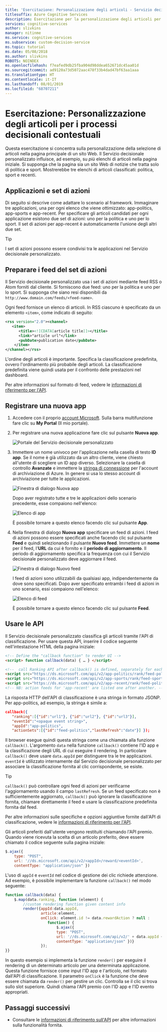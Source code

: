 ```yaml
---
title: 'Esercitazione: Personalizzazione degli articoli - Servizio decisionale personalizzato'
titlesuffix: Azure Cognitive Services
description: Esercitazione per la personalizzazione degli articoli per i processi decisionali contestuali.
services: cognitive-services
author: slivkins
manager: nitinme
ms.service: cognitive-services
ms.subservice: custom-decision-service
ms.topic: tutorial
ms.date: 05/08/2018
ms.author: slivkins
ROBOTS: NOINDEX
ms.openlocfilehash: f7eafed9db25fba904d98ddea652671dc45aa01d
ms.sourcegitcommit: ad9120a73d5072aac478f33b4dad47bf63aa1aaa
ms.translationtype: HT
ms.contentlocale: it-IT
ms.lasthandoff: 08/01/2019
ms.locfileid: "68707211"
---
```

# <a name="tutorial-article-personalization-for-contextual-decision-making"></a>Esercitazione: Personalizzazione degli articoli per i processi decisionali contestuali

Questa esercitazione si concentra sulla personalizzazione della selezione di articoli nella pagina principale di un sito Web. Il Servizio decisionale personalizzato influisce, ad esempio, su *più* elenchi di articoli nella pagina iniziale. Si supponga che la pagina sia un sito Web di notizie che tratta solo di politica e sport. Mostrerebbe tre elenchi di articoli classificati: politica, sport e recenti.

## <a name="applications-and-action-sets"></a>Applicazioni e set di azioni

Di seguito si descrive come adattare lo scenario al framework. Immaginare tre applicazioni, una per ogni elenco che viene ottimizzato: app-politics, app-sports e app-recent. Per specificare gli articoli candidati per ogni applicazione esistono due set di azioni: uno per la politica e uno per lo sport. Il set di azioni per app-recent è automaticamente l'unione degli altri due set.

> [!TIP]
> I set di azioni possono essere condivisi tra le applicazioni nel Servizio decisionale personalizzato.

## <a name="prepare-action-set-feeds"></a>Preparare i feed del set di azioni

Il Servizio decisionale personalizzato usa i set di azioni mediante feed RSS o Atom forniti dal cliente. Si forniscono due feed: uno per la politica e uno per lo sport. Si supponga che siano resi disponibili da `http://www.domain.com/feeds/<feed-name>`.

Ogni feed fornisce un elenco di articoli. In RSS ciascuno è specificato da un elemento `<item>`, come indicato di seguito:

```xml
<rss version="2.0"><channel>
   <item>
      <title><![CDATA[article title]]></title>
      <link>"article url"</link>
      <pubDate>publication date</pubDate>
    </item>
</channel></rss>
```

L'ordine degli articoli è importante. Specifica la classificazione predefinita, ovvero l'ordinamento più probabile degli articoli. La classificazione predefinita viene quindi usata per il confronto delle prestazioni nel dashboard.

Per altre informazioni sul formato di feed, vedere le [informazioni di riferimento per l'API](custom-decision-service-api-reference.md#action-set-api-customer-provided).

## <a name="register-a-new-app"></a>Registrare una nuova app

1. Accedere con il proprio [account Microsoft](https://portal.ds.microsoft.com/). Sulla barra multifunzione fare clic su **My Portal** (Il mio portale).

2. Per registrare una nuova applicazione fare clic sul pulsante **Nuova app**.

    ![Portale del Servizio decisionale personalizzato](./media/custom-decision-service-tutorial/portal.png)

3. Immettere un nome univoco per l'applicazione nella casella di testo **ID app**. Se il nome è già utilizzato da un altro cliente, viene chiesto all'utente di scegliere un ID app diverso. Selezionare la casella di controllo **Avanzate** e immettere la [stringa di connessione](../../storage/common/storage-configure-connection-string.md) per l'account di archiviazione di Azure. In genere si usa lo stesso account di archiviazione per tutte le applicazioni.

    ![Finestra di dialogo Nuova app](./media/custom-decision-service-tutorial/new-app-dialog.png)

    Dopo aver registrato tutte e tre le applicazioni dello scenario precedente, esse compaiono nell'elenco:

    ![Elenco di app](./media/custom-decision-service-tutorial/apps.png)

    È possibile tornare a questo elenco facendo clic sul pulsante **App**.

4. Nella finestra di dialogo **Nuova app** specificare un feed di azioni. I feed di azioni possono essere specificati anche facendo clic sul pulsante **Feed** e quindi selezionando il pulsante **Nuovo feed**. Immettere un **nome** per il feed, l'**URL** da cui è fornito e il **periodo di aggiornamento**. Il periodo di aggiornamento specifica la frequenza con cui il Servizio decisionale personalizzato deve aggiornare il feed.

    ![Finestra di dialogo Nuovo feed](./media/custom-decision-service-tutorial/new-feed-dialog.png)

    I feed di azioni sono utilizzabili da qualsiasi app, indipendentemente da dove sono specificati. Dopo aver specificato entrambi i feed di azioni in uno scenario, essi compaiono nell'elenco:

    ![Elenco di feed](./media/custom-decision-service-tutorial/feeds.png)

    È possibile tornare a questo elenco facendo clic sul pulsante **Feed**.

## <a name="use-the-apis"></a>Usare le API

Il Servizio decisionale personalizzato classifica gli articoli tramite l'API di classificazione. Per usare questa API, inserire il codice seguente nell'intestazione HTML della pagina iniziale:

```html
<!-- Define the "callback function" to render UI -->
<script> function callback(data) { … } </script>

<!--  call Ranking API after callback() is defined, separately for each app -->
<script src="https://ds.microsoft.com/api/v2/app-politics/rank/feed-politics" async></script>
<script src="https://ds.microsoft.com/api/v2/app-sports/rank/feed-sports" async></script>
<script src="https://ds.microsoft.com/api/v2/app-recent/rank/feed-politics/feed-sports" async></script>
<!-- NB: action feeds for 'app-recent' are listed one after another. -->
```

La risposta HTTP dell'API di classificazione è una stringa in formato JSONP. Per app-politics, ad esempio, la stringa è simile a:

```json
callback({
   "ranking":[{"id":"url1"}, {"id":"url2"}, {"id":"url3"}],
   "eventId":"<opaque event string>",
   "appId":"app-politics",
   "actionSets":[{"id":"feed-politics","lastRefresh":"date"}] });
```

Il browser esegue quindi questa stringa come una chiamata alla funzione `callback()`. L'argomento `data` nella funzione `callback()` contiene l'ID app e la classificazione degli URL di cui eseguire il rendering. In particolare `callback()` deve usare `data.appId` per distinguere tra le tre applicazioni. `eventId` è utilizzato internamente dal Servizio decisionale personalizzato per associare la classificazione fornita al clic corrispondente, se esiste.

> [!TIP]
> `callback()` può controllare ogni feed di azioni per verificarne l'aggiornamento usando il campo `lastRefresh`. Se un feed specificato non è sufficientemente aggiornato, `callback()` può ignorare la classificazione fornita, chiamare direttamente il feed e usare la classificazione predefinita fornita dal feed.

Per altre informazioni sulle specifiche e opzioni aggiuntive fornite dall'API di classificazione, vedere le [informazioni di riferimento per l'API](custom-decision-service-api-reference.md).

Gli articoli preferiti dall'utente vengono restituiti chiamando l'API premio. Quando viene ricevuta la scelta di un articolo preferito, deve essere chiamato il codice seguente sulla pagina iniziale:

```javascript
$.ajax({
    type: "POST",
    url: '//ds.microsoft.com/api/v2/<appId>/reward/<eventId>',
    contentType: "application/json" })
```

L'uso di `appId` e `eventId` nel codice di gestione dei clic richiede attenzione. Ad esempio, è possibile implementare la funzione `callback()` nel modo seguente:

```javascript
function callback(data) {
    $.map(data.ranking, function (element) {
        //custom rendering function given content info
        render({appId:data.appId,
                article:element,
                onClick: element.id != data.rewardAction ? null :
                   function() {
                       $.ajax({
                       type: "POST",
                       url: '//ds.microsoft.com/api/v2/' + data.appId + '/reward/' + data.eventId,
                       contentType: "application/json" })}
                });
}}
```

In questo esempio si implementa la funzione `render()` per eseguire il rendering di un determinato articolo per una determinata applicazione. Questa funzione fornisce come input l'ID app e l'articolo, nel formato dall'API di classificazione. Il parametro `onClick` è la funzione che deve essere chiamata da `render()` per gestire un clic. Controlla se il clic si trova sullo slot superiore. Quindi chiama l'API premio con l'ID app e l'ID evento appropriati.

## <a name="next-steps"></a>Passaggi successivi

* Consultare le [informazioni di riferimento sull'API](custom-decision-service-api-reference.md) per altre informazioni sulla funzionalità fornita.
